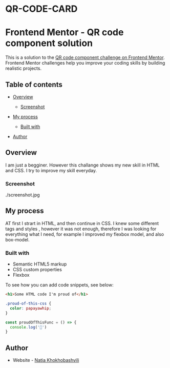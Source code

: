 # QR-CODE-CARD
# Frontend Mentor - QR code component solution

This is a solution to the [QR code component challenge on Frontend Mentor](https://www.frontendmentor.io/challenges/qr-code-component-iux_sIO_H). Frontend Mentor challenges help you improve your coding skills by building realistic projects. 

## Table of contents

- [Overview](3overview)
  - [Screenshot](#screenshot)
 
- [My process](#my-process)
  - [Built with](#built-with)
  
 
- [Author](#author)


## Overview
I am just a begginer. However this challange shows my new skill in HTML and CSS. I try to improve my skill everyday. 

### Screenshot

./screenshot.jpg





## My process
AT first I strart in HTML, and then continue in CSS. I knew some different tags and styles , however it was not enough, therefore I was looking for everything what I need, for example I improved my flexbox model, and also box-model.

### Built with

- Semantic HTML5 markup
- CSS custom properties
- Flexbox





To see how you can add code snippets, see below:

```html
<h1>Some HTML code I'm proud of</h1>
```
```css
.proud-of-this-css {
  color: papayawhip;
}
```
```js
const proudOfThisFunc = () => {
  console.log('🎉')
}
```




## Author

- Website - [Natia Khokhobashvili](https://natiakhokhob.github.io/QR-CODE-CARD/)




